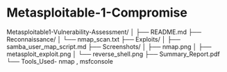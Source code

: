 # Metasploitable-1-Compromise
Metasploitable1-Vulnerability-Assessment/
│
├── README.md
├── Reconnaissance/
│   └── nmap_scan.txt
├── Exploits/
│  ├── samba_user_map_script.md
├── Screenshots/
│   ├── nmap.png
│   ├── metasploit_exploit.png
│   └── reverse_shell.png
├── Summary_Report.pdf
└── Tools_Used- nmap , msfconsole

